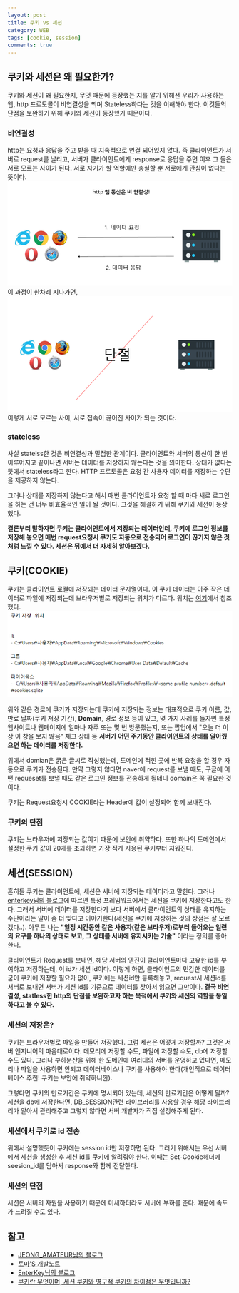 ```yaml
---
layout: post
title: 쿠키 vs 세션
category: WEB
tags: [cookie, session]
comments: true
---
```


## 쿠키와 세션은 왜 필요한가?

쿠키와 세션이 왜 필요한지, 무엇 때문에 등장했는 지를 알기 위해선 우리가 사용하는 웹, http 프로토콜이 비연결성을 띄며 Stateless하다는 것을 이해해야 한다. 이것들의 단점을 보완하기 위해 쿠키와 세션이 등장했기 때문이다.

### 비연결성

http는 요청과 응답을 주고 받을 때 지속적으로 연결 되어있지 않다. 즉 클라이언트가 서버로 request를 날리고, 서버가 클라이언트에게 response로 응답을 주면 이후 그 둘은 서로 모르는 사이가 된다. 서로 자기가 할 역할에만 충실할 뿐 서로에게 관심이 없다는 뜻이다.
![cookie1](/public/img/cookie/1.PNG)
이 과정이 한차례 지나가면,
![cookie2](/public/img/cookie/2.PNG)
이렇게 서로 모르는 사이, 서로 접속이 끊어진 사이가 되는 것이다.

### stateless

사실 statelss한 것은 비연결성과 밀접한 관계이다. 클라이언트와 서버의 통신이 한 번 이루어지고 끝이나면 서버는 데이터를 저장하지 않는다는 것을 의미한다. 상태가 없다는 뜻에서 stateless라고 한다. HTTP 프로토콜은 요청 간 사용자 데이터를 저장하는 수단을 제공하지 않는다.

그러나 상태를 저장하지 않는다고 해서 매번 클라이언트가 요청 할 때 마다 새로 로그인을 하는 건 너무 비효율적인 일이 될 것이다. 그것을 해결하기 위해 쿠키와 세션이 등장했다.

**결론부터 말하자면 쿠키는 클라이언트에서 저장되는 데이터인데, 쿠키에 로그인 정보를 저장해 놓으면 매번 request요청시 쿠키도 자동으로 전송되어 로그인이 끊기지 않은 것 처럼 느낄 수 있다. 세션은 뒤에서 더 자세히 알아보겠다.**

## 쿠키(COOKIE)

쿠키는 클라이언트 로컬에 저장되는 데이터 문자열이다. 이 쿠키 데이터는 아주 작은 데이터로 파일에 저장되는데 브라우저별로 저장되는 위치가 다르다. 위치는 [여기](https://m.blog.naver.com/PostView.nhn?blogId=krquddnr37&logNo=20203705957&proxyReferer=https%3A%2F%2Fwww.google.co.kr%2F)에서 참조했다.
![cookie3](/public/img/cookie/3.PNG)

위와 같은 경로에 쿠키가 저장되는데 쿠키에 저장되는 정보는 대표적으로 쿠키 이름, 값, 만료 날짜(쿠키 저장 기간), **Domain**, 경로 정보 등이 있고, 몇 가지 사례를 들자면 특정 웹사이트나 웹페이지에 얼마나 자주 또는 몇 번 방문했는지, 또는 팝업에서 "오늘 더 이상 이 창을 보지 않음" 체크 상태 등 **서버가 어떤 주기동안 클라이언트의 상태를 알아줬으면 하는 데이터를 저장한다.**

위에서 domian은 굵은 글씨로 작성했는데, 도메인에 적힌 곳에 반복 요청을 할 경우 자동으로 쿠키가 전송된다. 만약 그렇지 않다면 naver에 request를 보낼 때도, 구글에 어떤 requeset를 보낼 때도 같은 로그인 정보를 전송하게 될테니 domain은 꼭 필요한 것이다.

쿠키는 Request요청시 COOKIE라는 Header에 값이 설정되어 함께 보내진다.

### 쿠키의 단점

쿠키는 브라우저에 저장되는 값이기 때문에 보안에 취약하다. 또한 하나의 도메인에서 설정한 쿠키 값이 20개를 초과하면 가장 적게 사용된 쿠키부터 지워진다.

## 세션(SESSION)

흔히들 쿠키는 클라이언트에, 세션은 서버에 저장되는 데이터라고 말한다. 그러나 [enterkey님의 블로그](http://enterkey.tistory.com/419)에 따르면 특정 프레임워크에서는 세션을 쿠키에 저장한다고도 한다. 그래서 서버에 데이터를 저장한다기 보다 서버에서 클라이언트의 상태를 유지하는 수단이라는 말이 좀 더 맞다고 이야기한다(세션을 쿠키에 저장하는 것의 장점은 잘 모르겠다..).
아무튼 나는 **"일정 시간동안 같은 사용자(같은 브라우저)로부터 들어오는 일련의 요구를 하나의 상태로 보고, 그 상태를 서버에 유지시키는 기술"** 이라는 정의를 좋아한다.

클라이언트가 Request를 보내면, 해당 서버의 엔진이 클라이언트마다 고유한 id를 부여하고 저장하는데, 이 id가 세션 id이다. 이렇게 하면, 클라이언트의 민감한 데이터를 굳이 쿠키에 저장할 필요가 없이, 쿠키에는 세션id만 등록해놓고, request시 세션id를 서버로 보내면 서버가 세션 id를 기준으로 데이터를 찾아서 읽으면 그만이다. **결국 비연결성, statless한 http의 단점을 보완하고자 하는 목적에서 쿠키와 세션의 역할을 동일하다고 볼 수 있다.**

### 세션의 저장은?

쿠키는 브라우저별로 파일을 만들어 저장했다. 그럼 세션은 어떻게 저장할까? 그것은 서버 엔지니어의 마음대로이다. 메모리에 저장할 수도, 파일에 저장할 수도, db에 저장할 수도 있다. 그러나 부하분산을 위해 한 도메인에 여러대의 서버를 운영하고 있다면, 메모리나 파일을 사용하면 안되고 데이터베이스나 쿠키를 사용해야 한다(개인적으로 데이터베이스 추천! 쿠키는 보안에 취약하니깐).

그렇다면 쿠키의 만료기간은 쿠키에 명시되어 있는데, 세션의 만료기간은 어떻게 될까? 세션을 db에 저장한다면, DB_SESSION관련 라이브러리를 사용할 경우 해당 라이브러리가 알아서 관리해주고 그렇지 않다면 서버 개발자가 직접 설정해주게 된다.

### 세션에서 쿠키로 id 전송

위에서 설명했듯이 쿠키에는 session id만 저장하면 된다. 그러기 위해서는 우선 서버에서 세션을 생성한 후 세션 id를 쿠키에 알려줘야 한다. 이때는 Set-Cookie헤더에 seesion_id를 담아서 response와 함께 전달한다.

### 세션의 단점

세션은 서버의 자원을 사용하기 때문에 미세하더라도 서버에 부하를 준다. 때문에 속도가 느려질 수도 있다.

## 참고

- [JEONG_AMATEUR님의 블로그](http://jeong-pro.tistory.com/80)
- [토마'S 개발노트](http://toma0912.tistory.com/67)
- [EnterKey님의 블로그](http://enterkey.tistory.com/419)
- [쿠키란 무엇이며, 세션 쿠키와 영구적 쿠키의 차이점은 무엇입니까?](https://www.cisco.com/c/en/us/products/collateral/security/web-security-appliance/kr/117925-technote-csc-00.html)
